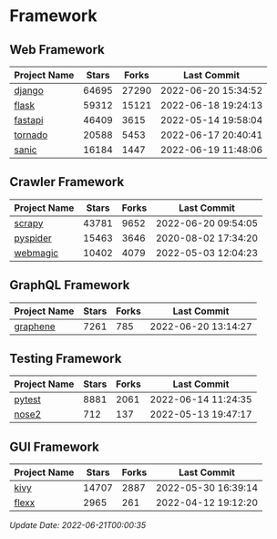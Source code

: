 # Framework

## Web Framework
| Project Name | Stars | Forks | Last Commit |
| ------------ | ----- | ----- | ----------- |
| [django](https://github.com/django/django) | 64695 | 27290 | 2022-06-20 15:34:52 |
| [flask](https://github.com/pallets/flask) | 59312 | 15121 | 2022-06-18 19:24:13 |
| [fastapi](https://github.com/tiangolo/fastapi) | 46409 | 3615 | 2022-05-14 19:58:04 |
| [tornado](https://github.com/tornadoweb/tornado) | 20588 | 5453 | 2022-06-17 20:40:41 |
| [sanic](https://github.com/sanic-org/sanic) | 16184 | 1447 | 2022-06-19 11:48:06 |

## Crawler Framework
| Project Name | Stars | Forks | Last Commit |
| ------------ | ----- | ----- | ----------- |
| [scrapy](https://github.com/scrapy/scrapy) | 43781 | 9652 | 2022-06-20 09:54:05 |
| [pyspider](https://github.com/binux/pyspider) | 15463 | 3646 | 2020-08-02 17:34:20 |
| [webmagic](https://github.com/code4craft/webmagic) | 10402 | 4079 | 2022-05-03 12:04:23 |

## GraphQL Framework
| Project Name | Stars | Forks | Last Commit |
| ------------ | ----- | ----- | ----------- |
| [graphene](https://github.com/graphql-python/graphene) | 7261 | 785 | 2022-06-20 13:14:27 |

## Testing Framework
| Project Name | Stars | Forks | Last Commit |
| ------------ | ----- | ----- | ----------- |
| [pytest](https://github.com/pytest-dev/pytest) | 8881 | 2061 | 2022-06-14 11:24:35 |
| [nose2](https://github.com/nose-devs/nose2) | 712 | 137 | 2022-05-13 19:47:17 |

## GUI Framework
| Project Name | Stars | Forks | Last Commit |
| ------------ | ----- | ----- | ----------- |
| [kivy](https://github.com/kivy/kivy) | 14707 | 2887 | 2022-05-30 16:39:14 |
| [flexx](https://github.com/flexxui/flexx) | 2965 | 261 | 2022-04-12 19:12:20 |

*Update Date: 2022-06-21T00:00:35*